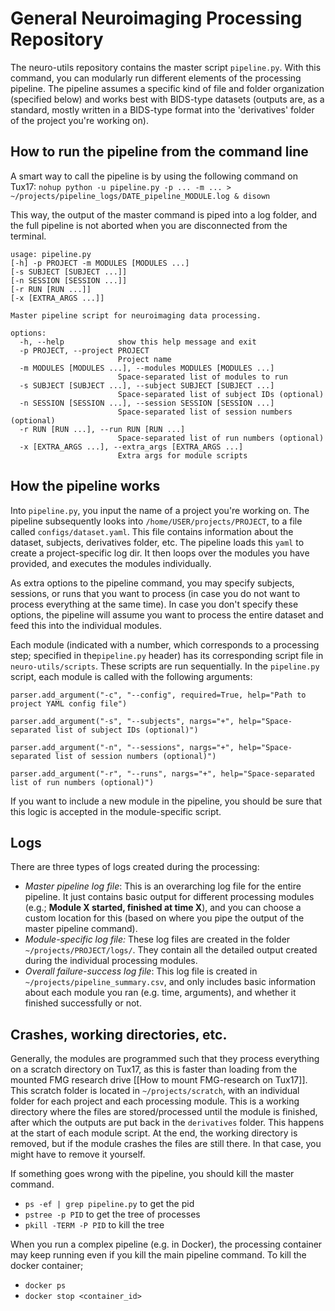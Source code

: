 # General Neuroimaging Processing Repository

The neuro-utils repository contains the master script `pipeline.py`. With this command, you can modularly run different elements of the processing pipeline. The pipeline assumes a specific kind of file and folder organization (specified below) and works best with BIDS-type datasets (outputs are, as a standard, mostly written in a BIDS-type format into the 'derivatives' folder of the project you're working on).

## How to run the pipeline from the command line
A smart way to call the pipeline is by using the following command on Tux17:
```nohup python -u pipeline.py -p ... -m ... > ~/projects/pipeline_logs/DATE_pipeline_MODULE.log & disown```

This way, the output of the master command is piped into a log folder, and the full pipeline is not aborted when you are disconnected from the terminal.

```
usage: pipeline.py 
[-h] -p PROJECT -m MODULES [MODULES ...] 
[-s SUBJECT [SUBJECT ...]]
[-n SESSION [SESSION ...]] 
[-r RUN [RUN ...]]
[-x [EXTRA_ARGS ...]]

Master pipeline script for neuroimaging data processing.

options:
  -h, --help            show this help message and exit
  -p PROJECT, --project PROJECT
                        Project name
  -m MODULES [MODULES ...], --modules MODULES [MODULES ...]
                        Space-separated list of modules to run
  -s SUBJECT [SUBJECT ...], --subject SUBJECT [SUBJECT ...]
                        Space-separated list of subject IDs (optional)
  -n SESSION [SESSION ...], --session SESSION [SESSION ...]
                        Space-separated list of session numbers (optional)
  -r RUN [RUN ...], --run RUN [RUN ...]
                        Space-separated list of run numbers (optional)
  -x [EXTRA_ARGS ...], --extra_args [EXTRA_ARGS ...]
                        Extra args for module scripts
```

## How the pipeline works
Into `pipeline.py`, you input the name of a project you're working on. The pipeline subsequently looks into `/home/USER/projects/PROJECT`, to a file called `configs/dataset.yaml`. This file contains information about the dataset, subjects, derivatives folder, etc. The pipeline loads this `yaml` to create a project-specific log dir. It then loops over the modules you have provided, and executes the modules individually. 

As extra options to the pipeline command, you may specify subjects, sessions, or runs that you want to process (in case you do not want to process everything at the same time). In case you don't specify these options, the pipeline will assume you want to process the entire dataset and feed this into the individual modules. 

Each module (indicated with a number, which corresponds to a processing step; specified in the`pipeline.py` header) has its corresponding script file in `neuro-utils/scripts`. These scripts are run sequentially. In the `pipeline.py` script, each module is called with the following arguments:
```
parser.add_argument("-c", "--config", required=True, help="Path to project YAML config file")

parser.add_argument("-s", "--subjects", nargs="+", help="Space-separated list of subject IDs (optional)")

parser.add_argument("-n", "--sessions", nargs="+", help="Space-separated list of session numbers (optional)")

parser.add_argument("-r", "--runs", nargs="+", help="Space-separated list of run numbers (optional)")
```
If you want to include a new module in the pipeline, you should be sure that this logic is accepted in the module-specific script.

## Logs
There are three types of logs created during the processing:
- *Master pipeline log file*: This is an overarching log file for the entire pipeline. It just contains basic output for different processing modules (e.g.; **Module X started, finished at time X**), and you can choose a custom location for this (based on where you pipe the output of the master pipeline command).
- *Module-specific log file:* These log files are created in the folder `~/projects/PROJECT/logs/`. They contain all the detailed output created during the individual processing modules.
- *Overall failure-success log file*: This log file is created in `~/projects/pipeline_summary.csv`, and only includes basic information about each module you ran (e.g. time, arguments), and whether it finished successfully or not.

## Crashes, working directories, etc.
Generally, the modules are programmed such that they process everything on a scratch directory on Tux17, as this is faster than loading from the mounted FMG research drive [[How to mount FMG-research on Tux17]]. This scratch folder is located in `~/projects/scratch`, with an individual folder for each project and each processing module. This is a working directory where the files are stored/processed until the module is finished, after which the outputs are put back in the `derivatives` folder. This happens at the start of each module script. At the end, the working directory is removed, but if the module crashes the files are still there. In that case, you might have to remove it yourself.

If something goes wrong with the pipeline, you should kill the master command.
- `ps -ef | grep pipeline.py` to get the pid
- `pstree -p PID` to get the tree of processes
- `pkill -TERM -P PID` to kill the tree

When you run a complex pipeline (e.g. in Docker), the processing container may keep running even if you kill the main pipeline command. To kill the docker container;
- `docker ps`
- `docker stop <container_id>`